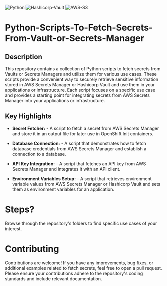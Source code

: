 ![Python](https://img.shields.io/badge/Python-v3.11.x-FFD43B) ![Hashicorp-Vault](https://img.shields.io/badge/Hashicorp-VaultSecrets-2D2727) ![AWS-S3](https://img.shields.io/badge/AWS-SecretsManager-FF9900)

# Python-Scripts-To-Fetch-Secrets-From-Vault-or-Secrets-Manager

## Description

This repository contains a collection of Python scripts to fetch secrets from Vaults or Secrets Managers and utilize them for various use cases. These scripts provide a convenient way to securely retrieve sensitive information stored in AWS Secrets Manager or Hashicorp Vault and use them in your applications or infrastructure. Each script focuses on a specific use case and provides a starting point for integrating secrets from AWS Secrets Manager into your applications or infrastructure.

## Key Highlights

- **Secret Fetcher:** -  A script to fetch a secret from AWS Secrets Manager and store it in an output file for later use in OpenShift Init containers.

- **Database Connection:** - A script that demonstrates how to fetch database credentials from AWS Secrets Manager and establish a connection to a database.

- **API Key Integration:** - A script that fetches an API key from AWS Secrets Manager and integrates it with an API client.

- **Environment Variables Setup:** - A script that retrieves environment variable values from AWS Secrets Manager or Hashicorp Vault and sets them as environment variables for an application.

# Steps?
Browse through the repository's folders to find specific use cases of your interest.

# Contributing
Contributions are welcome! If you have any improvements, bug fixes, or additional examples related to fetch secrets, feel free to open a pull request. Please ensure your contributions adhere to the repository's coding standards and include relevant documentation.
